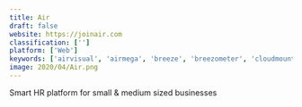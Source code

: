 ```yaml
---
title: Air
draft: false 
website: https://joinair.com
classification: ['']
platform: ['Web']
keywords: ['airvisual', 'airmega', 'breeze', 'breezometer', 'cloudmounter', 'creativity_365', 'fyi_desktop', 'flow_by_plume_labs', 'hailie', 'jottacloud', 'luft_cube', 'microbot_sense', 'molekule', 'plutio', 'rippling', 'showbox', 'videohance', 'wisp']
image: 2020/04/Air.png
---
```

Smart HR platform for small & medium sized businesses